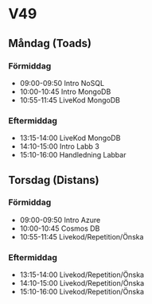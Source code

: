 # V49
## Måndag (Toads)
### Förmiddag
* 09:00-09:50 Intro NoSQL
* 10:00-10:45 Intro MongoDB
* 10:55-11:45 LiveKod MongoDB
### Eftermiddag
* 13:15-14:00 LiveKod MongoDB
* 14:10-15:00 Intro Labb 3
* 15:10-16:00 Handledning Labbar

## Torsdag (Distans)
### Förmiddag
* 09:00-09:50 Intro Azure
* 10:00-10:45 Cosmos DB
* 10:55-11:45 Livekod/Repetition/Önska
### Eftermiddag
* 13:15-14:00 Livekod/Repetition/Önska
* 14:10-15:00 Livekod/Repetition/Önska
* 15:10-16:00 Livekod/Repetition/Önska